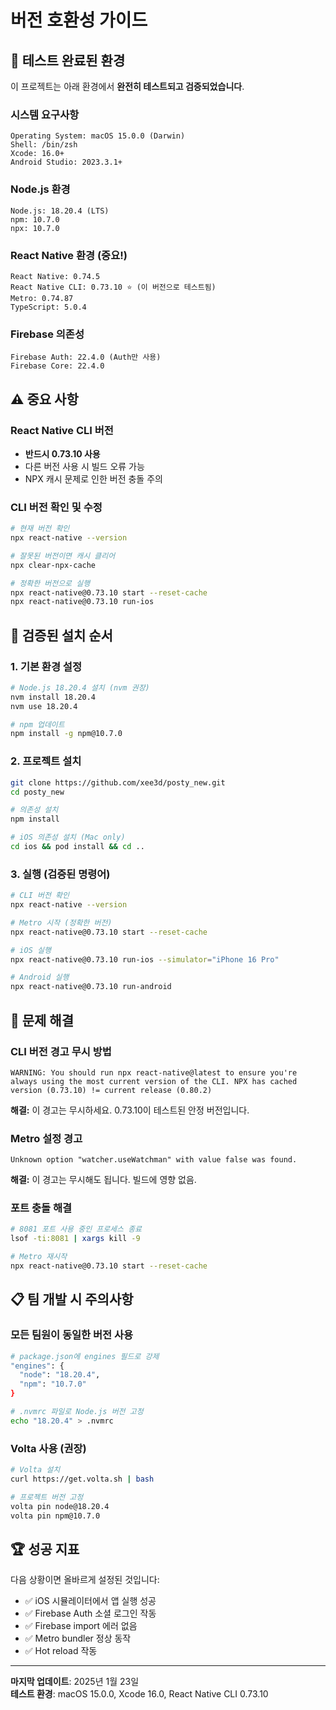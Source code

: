 # 버전 호환성 가이드

## 🎯 테스트 완료된 환경

이 프로젝트는 아래 환경에서 **완전히 테스트되고 검증되었습니다**.

### 시스템 요구사항
```
Operating System: macOS 15.0.0 (Darwin)
Shell: /bin/zsh
Xcode: 16.0+
Android Studio: 2023.3.1+
```

### Node.js 환경
```
Node.js: 18.20.4 (LTS)
npm: 10.7.0
npx: 10.7.0
```

### React Native 환경 (중요!)
```
React Native: 0.74.5
React Native CLI: 0.73.10 ⭐ (이 버전으로 테스트됨)
Metro: 0.74.87
TypeScript: 5.0.4
```

### Firebase 의존성
```
Firebase Auth: 22.4.0 (Auth만 사용)
Firebase Core: 22.4.0
```

## ⚠️ 중요 사항

### React Native CLI 버전
- **반드시 0.73.10 사용**
- 다른 버전 사용 시 빌드 오류 가능
- NPX 캐시 문제로 인한 버전 충돌 주의

### CLI 버전 확인 및 수정
```bash
# 현재 버전 확인
npx react-native --version

# 잘못된 버전이면 캐시 클리어
npx clear-npx-cache

# 정확한 버전으로 실행
npx react-native@0.73.10 start --reset-cache
npx react-native@0.73.10 run-ios
```

## 🚀 검증된 설치 순서

### 1. 기본 환경 설정
```bash
# Node.js 18.20.4 설치 (nvm 권장)
nvm install 18.20.4
nvm use 18.20.4

# npm 업데이트
npm install -g npm@10.7.0
```

### 2. 프로젝트 설치
```bash
git clone https://github.com/xee3d/posty_new.git
cd posty_new

# 의존성 설치
npm install

# iOS 의존성 설치 (Mac only)
cd ios && pod install && cd ..
```

### 3. 실행 (검증된 명령어)
```bash
# CLI 버전 확인
npx react-native --version

# Metro 시작 (정확한 버전)
npx react-native@0.73.10 start --reset-cache

# iOS 실행
npx react-native@0.73.10 run-ios --simulator="iPhone 16 Pro"

# Android 실행  
npx react-native@0.73.10 run-android
```

## 🔧 문제 해결

### CLI 버전 경고 무시 방법
```
WARNING: You should run npx react-native@latest to ensure you're always using the most current version of the CLI. NPX has cached version (0.73.10) != current release (0.80.2)
```

**해결:** 이 경고는 무시하세요. 0.73.10이 테스트된 안정 버전입니다.

### Metro 설정 경고
```
Unknown option "watcher.useWatchman" with value false was found.
```

**해결:** 이 경고는 무시해도 됩니다. 빌드에 영향 없음.

### 포트 충돌 해결
```bash
# 8081 포트 사용 중인 프로세스 종료
lsof -ti:8081 | xargs kill -9

# Metro 재시작
npx react-native@0.73.10 start --reset-cache
```

## 📋 팀 개발 시 주의사항

### 모든 팀원이 동일한 버전 사용
```bash
# package.json에 engines 필드로 강제
"engines": {
  "node": "18.20.4",
  "npm": "10.7.0"
}

# .nvmrc 파일로 Node.js 버전 고정
echo "18.20.4" > .nvmrc
```

### Volta 사용 (권장)
```bash
# Volta 설치
curl https://get.volta.sh | bash

# 프로젝트 버전 고정
volta pin node@18.20.4
volta pin npm@10.7.0
```

## 🏆 성공 지표

다음 상황이면 올바르게 설정된 것입니다:
- ✅ iOS 시뮬레이터에서 앱 실행 성공
- ✅ Firebase Auth 소셜 로그인 작동
- ✅ Firebase import 에러 없음
- ✅ Metro bundler 정상 동작
- ✅ Hot reload 작동

---

**마지막 업데이트**: 2025년 1월 23일  
**테스트 환경**: macOS 15.0.0, Xcode 16.0, React Native CLI 0.73.10